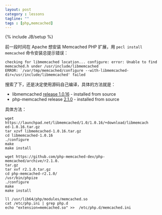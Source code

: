 ```yaml
---
layout: post
category : lessons
tagline: ""
tags : [php,memcached]
---
```

{% include JB/setup %}

前一段时间在 Apache 想安装 Memcached PHP 扩展，用 `pecl install memcached`
命令安装总提示错误：
```
checking for libmemcached location... configure: error: Unable to find memcached.h under /usr/include/libmemcached
ERROR: `/var/tmp/memcached/configure --with-libmemcached-dir=/usr/include/libmemcached' failed
```

搜索了下，还是决定使用源码自己编译，具体的方法就是：

- libmemcached [release 1.0.16](https://launchpad.net/libmemcached/1.0/1.0.16) - installed from source
- php-memcached release [2.1.0](https://github.com/php-memcached-dev/php-memcached/releases/tag/r2.1.0) - installed from source

具体方法：

```
wget https://launchpad.net/libmemcached/1.0/1.0.16/+download/libmemcach
ed-1.0.16.tar.gz
tar xzvf libmemcached-1.0.16.tar.gz 
cd libmemcached-1.0.16
./configure
make
make install

wget https://github.com/php-memcached-dev/php-memcached/archive/r2.1.0.
tar.gz
tar xvf r2.1.0.tar.gz
cd php-memcached-r2.1.0/
/usr/bin/phpize
./configure
make
make install

ll /usr/lib64/php/modules/memcached.so
cat /etc/php.ini | grep php.d 
echo "extension=memcached.so" >>  /etc/php.d/memcached.ini
```
